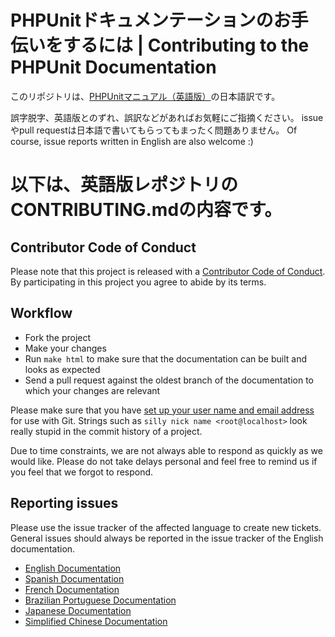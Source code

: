 # PHPUnitドキュメンテーションのお手伝いをするには | Contributing to the PHPUnit Documentation

このリポジトリは、[PHPUnitマニュアル（英語版）](https://github.com/sebastianbergmann/phpunit-documentation-english/)の日本語訳です。

誤字脱字、英語版とのずれ、誤訳などがあればお気軽にご指摘ください。
issueやpull requestは日本語で書いてもらってもまったく問題ありません。
Of course, issue reports written in English are also welcome :)

以下は、英語版レポジトリのCONTRIBUTING.mdの内容です。
========

## Contributor Code of Conduct

Please note that this project is released with a 
[Contributor Code of Conduct](CODE_OF_CONDUCT.md). By participating in this 
project you agree to abide by its terms.

## Workflow

* Fork the project
* Make your changes
* Run `make html` to make sure that the documentation can be built and looks as expected
* Send a pull request against the oldest branch of the documentation to which your changes are relevant

Please make sure that you have 
[set up your user name and email address](https://git-scm.com/book/en/v2/Getting-Started-First-Time-Git-Setup) 
for use with Git. Strings such as `silly nick name <root@localhost>` look really 
stupid in the commit history of a project.

Due to time constraints, we are not always able to respond as quickly as we 
would like. Please do not take delays personal and feel free to remind us if 
you feel that we forgot to respond.

## Reporting issues

Please use the issue tracker of the affected language to create new tickets.
General issues should always be reported in the issue tracker of the English
documentation. 

* [English Documentation](https://github.com/sebastianbergmann/phpunit-documentation-english/issues)
* [Spanish Documentation](https://github.com/sebastianbergmann/phpunit-documentation-spanish/issues)
* [French Documentation](https://github.com/sebastianbergmann/phpunit-documentation-french/issues)
* [Brazilian Portuguese Documentation](https://github.com/sebastianbergmann/phpunit-documentation-brazilian-portuguese/issues)
* [Japanese Documentation](https://github.com/sebastianbergmann/phpunit-documentation-japanese/issues)
* [Simplified Chinese Documentation](https://github.com/sebastianbergmann/phpunit-documentation-chinese/issues)
